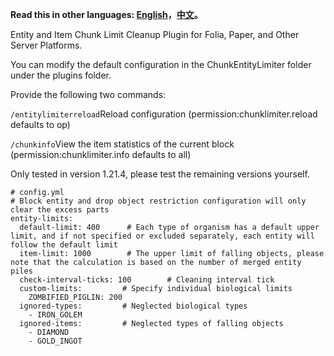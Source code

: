 **Read this in other languages: [English](README.md)，[中文](README_zh.md)。**

Entity and Item Chunk Limit Cleanup Plugin for Folia, Paper, and Other Server Platforms.

You can modify the default configuration in the ChunkEntityLimiter folder under the plugins folder.

Provide the following two commands:

```/entitylimiterreload```Reload configuration (permission:chunklimiter.reload defaults to op)

```/chunkinfo```View the item statistics of the current block (permission:chunklimiter.info defaults to all)

Only tested in version 1.21.4, please test the remaining versions yourself.

```
# config.yml
# Block entity and drop object restriction configuration will only clear the excess parts
entity-limits:
  default-limit: 400      # Each type of organism has a default upper limit, and if not specified or excluded separately, each entity will follow the default limit
  item-limit: 1000        # The upper limit of falling objects, please note that the calculation is based on the number of merged entity piles
  check-interval-ticks: 100        # Cleaning interval tick
  custom-limits:         # Specify individual biological limits
    ZOMBIFIED_PIGLIN: 200
  ignored-types:         # Neglected biological types
    - IRON_GOLEM
  ignored-items:         # Neglected types of falling objects
    - DIAMOND
    - GOLD_INGOT
```

